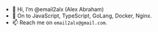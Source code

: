 - 👋 Hi, I’m @email2alx (Alex Abraham)
- 👀 On to JavaScript, TypeScript, GoLang, Docker, Nginx.
- 📫 Reach me on `email2alx@gmail.com`.

<!---
email2alx/email2alx is a ✨ special ✨ repository because its `README.md` (this file) appears on your GitHub profile.
You can click the Preview link to take a look at your changes.
--->
